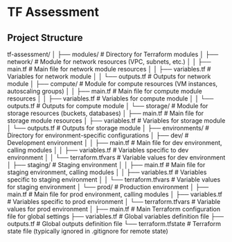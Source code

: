 # TF Assessment

## Project Structure
tf-assessment/
│
├── modules/                  # Directory for Terraform modules
│   ├── network/              # Module for network resources (VPC, subnets, etc.)
│   │   ├── main.tf           # Main file for network module resources
│   │   ├── variables.tf      # Variables for network module
│   │   └── outputs.tf        # Outputs for network module
│   ├── compute/              # Module for compute resources (VM instances, autoscaling groups)
│   │   ├── main.tf           # Main file for compute module resources
│   │   ├── variables.tf      # Variables for compute module
│   │   └── outputs.tf        # Outputs for compute module
│   └── storage/              # Module for storage resources (buckets, databases)
│       ├── main.tf           # Main file for storage module resources
│       ├── variables.tf      # Variables for storage module
│       └── outputs.tf        # Outputs for storage module
│
├── environments/             # Directory for environment-specific configurations
│   ├── dev/                  # Development environment
│   │   ├── main.tf           # Main file for dev environment, calling modules
│   │   ├── variables.tf      # Variables specific to dev environment
│   │   └── terraform.tfvars  # Variable values for dev environment
│   ├── staging/              # Staging environment
│   │   ├── main.tf           # Main file for staging environment, calling modules
│   │   ├── variables.tf      # Variables specific to staging environment
│   │   └── terraform.tfvars  # Variable values for staging environment
│   └── prod/                 # Production environment
│       ├── main.tf           # Main file for prod environment, calling modules
│       ├── variables.tf      # Variables specific to prod environment
│       └── terraform.tfvars  # Variable values for prod environment
│
├── main.tf                   # Main Terraform configuration file for global settings
├── variables.tf              # Global variables definition file
├── outputs.tf                # Global outputs definition file
└── terraform.tfstate         # Terraform state file (typically ignored in .gitignore for remote state)
